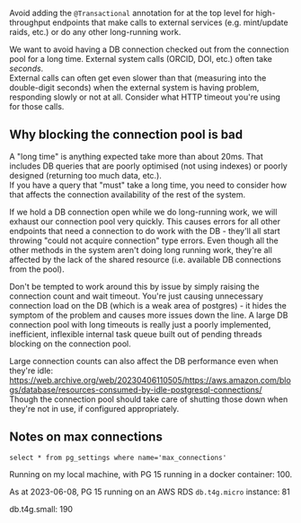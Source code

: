 Avoid adding the `@Transactional` annotation for at the top level for 
high-throughput endpoints that make calls to external services 
(e.g. mint/update raids, etc.) or do any other long-running work.

We want to avoid having a DB connection checked out from the connection pool
for a long time. External system calls (ORCID, DOI, etc.) often take _seconds_.   
External calls can often get even slower than that (measuring into the
double-digit seconds) when the external system is having problem, responding
slowly or not at all. Consider what HTTP timeout you're using for those calls.


## Why blocking the connection pool is bad

A "long time" is anything expected take more than about 20ms. That 
includes DB queries that are poorly optimised (not using indexes) or poorly 
designed (returning too much data, etc.).  
If you have a query that "must" take a long time, you need to consider how that 
affects the connection availability of the rest of the system.

If we hold a DB connection open while we do long-running work, we will 
exhaust our connection pool very quickly.  This causes errors for all other 
endpoints that need a connection to do work with the DB - they'll all start 
throwing "could not acquire connection" type errors. Even though all the other 
methods in the system aren't doing long running work, they're all affected by
the lack of the shared resource (i.e. available DB connections from the pool).

Don't be tempted to work around this by issue by simply raising the connection 
count and wait timeout.
You're just causing unnecessary connection load on the DB (which is a weak area 
of postgres) - it hides the symptom of the problem and causes more 
issues down the line.  A large DB connection pool with long timeouts is really
just a poorly implemented, inefficient, inflexible internal task queue built 
out of pending threads blocking on the connection pool.

Large connection counts can also affect the DB performance even when they're
idle: https://web.archive.org/web/20230406110505/https://aws.amazon.com/blogs/database/resources-consumed-by-idle-postgresql-connections/
Though the connection pool should take care of shutting those down when they're 
not in use, if configured appropriately.


## Notes on max connections

`select * from pg_settings where name='max_connections'`

Running on my local machine, with PG 15 running in a docker container: 100.

As at 2023-06-08, PG 15 running on an AWS RDS `db.t4g.micro` instance: 81

db.t4g.small: 190
